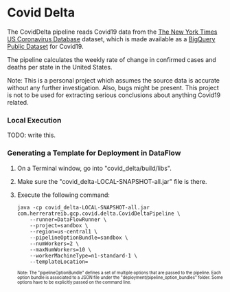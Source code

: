 <h1>Covid Delta</h1>

The CovidDelta pipeline reads Covid19 data from the [The New York Times US Coronavirus Database](https://console.cloud.google.com/marketplace/product/the-new-york-times/covid19_us_cases) dataset, which is made available as a [BigQuery Public Dataset](https://console.cloud.google.com/marketplace/browse?filter=solution-type:dataset&filter=category:covid19) for Covid19. 

The pipeline calculates the weekly rate of change in confirmed cases and deaths per state in the United States.

Note: This is a personal project which assumes the source data is accurate without any further investigation. Also, bugs might be present. This project is not to be used for extracting serious conclusions about anything Covid19 related.

<h3>Local Execution</h3>

TODO: write this.

<h3>Generating a Template for Deployment in DataFlow</h3>

1. On a Terminal window, go into "covid_delta/build/libs".
2. Make sure the "covid_delta-LOCAL-SNAPSHOT-all.jar" file is there.
3. Execute the following command:
   
    ```
   java -cp covid_delta-LOCAL-SNAPSHOT-all.jar com.herreratreib.gcp.covid.delta.CovidDeltaPipeline \
        --runner=DataFlowRunner \
        --project=sandbox \
        --region=us-central1 \
        --pipelineOptionBundle=sandbox \
        --numWorkers=2 \
        --maxNumWorkers=10 \
        --workerMachineType=n1-standard-1 \
        --templateLocation=
   ```
   
   <sub><sup>
   Note: The "pipelineOptionBundle" defines a set of multiple options that are passed to the pipeline. Each option bundle is associated to a JSON file under the "deployment/pipeline_option_bundles" folder.
   Some options have to be explicitly passed on the command line. 
   </sup></sub>
